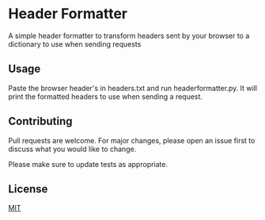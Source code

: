 
# Header Formatter

A simple header formatter to transform headers sent by your browser to a dictionary to use when sending requests


## Usage

Paste the browser header's in headers.txt and run headerformatter.py. It will print the formatted headers to use when sending a request.


## Contributing
Pull requests are welcome. For major changes, please open an issue first to discuss what you would like to change.

Please make sure to update tests as appropriate.

## License
[MIT](https://choosealicense.com/licenses/mit/)
